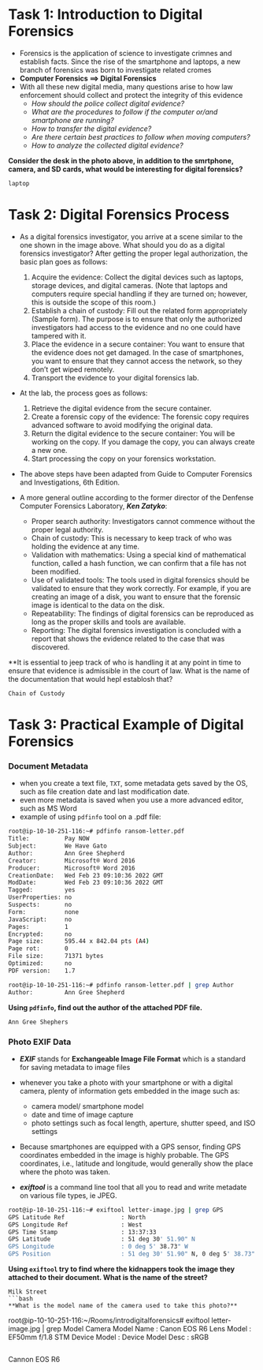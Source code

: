 # Task 1: Introduction to Digital Forensics
* Forensics is the application of science to investigate crimnes and establish facts. Since the rise of the smartphone and laptops, a new branch of forensics was born to investigate related cromes
* **Computer Forensics ==> Digital Forensics**
* With all these new digital media, many questions arise to how law enforcement should collect and protect the integrity of this evidence
  * _How should the police collect digital evidence?_
  * _What are the procedures to follow if the computer or/and smartphone are running?_
  * _How to transfer the digital evidence?_
  * _Are there certain best practices to follow when moving computers?_
  * _How to analyze the collected digital evidence?_
 
**Consider the desk in the photo above, in addition to the smrtphone, camera, and SD cards, what would be interesting for digital forensics?**
```
laptop
```

# Task 2: Digital Forensics Process
* As a digital forensics investigator, you arrive at a scene similar to the one shown in the image above. What should you do as a digital forensics investigator? After getting the proper legal authorization, the basic plan goes as follows:
  
  1. Acquire the evidence: Collect the digital devices such as laptops, storage devices, and digital cameras. (Note that laptops and computers require special handling if they are turned on; however, this is outside the scope of this room.)
  2. Establish a chain of custody: Fill out the related form appropriately (Sample form). The purpose is to ensure that only the authorized investigators had access to the evidence and no one could have tampered with it.
  3. Place the evidence in a secure container: You want to ensure that the evidence does not get damaged. In the case of smartphones, you want to ensure that they cannot access the network, so they don’t get wiped remotely.
  4. Transport the evidence to your digital forensics lab.

* At the lab, the process goes as follows:

  1. Retrieve the digital evidence from the secure container.
  2. Create a forensic copy of the evidence: The forensic copy requires advanced software to avoid modifying the original data.
  3. Return the digital evidence to the secure container: You will be working on the copy. If you damage the copy, you can always create a new one.
  4. Start processing the copy on your forensics workstation.

* The above steps have been adapted from Guide to Computer Forensics and Investigations, 6th Edition.

* A more general outline according to the former director of the Denfense Computer Forensics Laboratory, **_Ken Zatyko_**:

  * Proper search authority: Investigators cannot commence without the proper legal authority.
  * Chain of custody: This is necessary to keep track of who was holding the evidence at any time.
  * Validation with mathematics: Using a special kind of mathematical function, called a hash function, we can confirm that a file has not been modified.
  * Use of validated tools: The tools used in digital forensics should be validated to ensure that they work correctly. For example, if you are creating an image of a disk, you want to ensure that the forensic image is identical to the data on the disk.
  * Repeatability: The findings of digital forensics can be reproduced as long as the proper skills and tools are available.
  * Reporting: The digital forensics investigation is concluded with a report that shows the evidence related to the case that was discovered.

**It is essential to jeep track of who is handling it at any point in time to ensure that evidence is admissible in the court of law. What is the name of the documentation that would hepl establosh that?
```
Chain of Custody
```

# Task 3: Practical Example of Digital Forensics

### Document Metadata

* when you create a text file, ```TXT```, some metadata gets saved by the OS, such as file creation date and last modification date.
* even more metadata is saved when you use a more advanced editor, such as MS Word
* example of using ```pdfinfo``` tool on a .pdf file:
```bash
root@ip-10-10-251-116:~# pdfinfo ransom-letter.pdf 
Title:          Pay NOW
Subject:        We Have Gato
Author:         Ann Gree Shepherd
Creator:        Microsoft® Word 2016
Producer:       Microsoft® Word 2016
CreationDate:   Wed Feb 23 09:10:36 2022 GMT
ModDate:        Wed Feb 23 09:10:36 2022 GMT
Tagged:         yes
UserProperties: no
Suspects:       no
Form:           none
JavaScript:     no
Pages:          1
Encrypted:      no
Page size:      595.44 x 842.04 pts (A4)
Page rot:       0
File size:      71371 bytes
Optimized:      no
PDF version:    1.7

root@ip-10-10-251-116:~# pdfinfo ransom-letter.pdf | grep Author
Author:         Ann Gree Shepherd
```
**Using ```pdfinfo```, find out the author of the attached PDF file.**
```
Ann Gree Shephers
```

### Photo EXIF Data
* **_EXIF_** stands for **Exchangeable Image File Format** which is a standard for saving metadata to image files
* whenever you take a photo with your smartphone or with a digital camera, plenty of information gets embedded in the image such as:
  * camera model/ smartphone model
  * date and time of image capture
  * photo settings such as focal length, aperture, shutter speed, and ISO settings

* Because smartphones are equipped with a GPS sensor, finding GPS coordinates embedded in the image is highly probable. The GPS coordinates, i.e., latitude and longitude, would generally show the place where the photo was taken.
 * **_exiftool_** is a command line tool that all you to read and write metadate on various file types, ie JPEG.
```bash
root@ip-10-10-251-116:~# exiftool letter-image.jpg | grep GPS
GPS Latitude Ref                : North
GPS Longitude Ref               : West
GPS Time Stamp                  : 13:37:33
GPS Latitude                    : 51 deg 30' 51.90" N
GPS Longitude                   : 0 deg 5' 38.73" W
GPS Position                    : 51 deg 30' 51.90" N, 0 deg 5' 38.73" W
```
**Using ```exiftool``` try to find where the kidnappers took the image they attached to their document. What is the name of the street?**
```
Milk Street
```bash
**What is the model name of the camera used to take this photo?**
```
root@ip-10-10-251-116:~/Rooms/introdigitalforensics# exiftool letter-image.jpg | grep Model
Camera Model Name               : Canon EOS R6
Lens Model                      : EF50mm f/1.8 STM
Device Model                    : 
Device Model Desc               : sRGB
```
```
Cannon EOS R6
```

